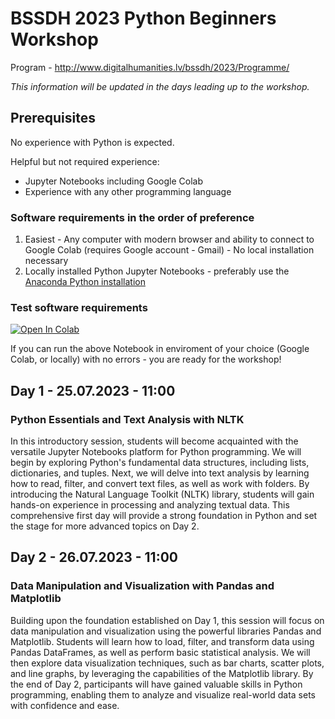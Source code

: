 # BSSDH 2023 Python Beginners Workshop

Program - http://www.digitalhumanities.lv/bssdh/2023/Programme/

*This information will be updated in the days leading up to the workshop.*

## Prerequisites

No experience with Python is expected.

Helpful but not required experience: 
* Jupyter Notebooks including Google Colab
* Experience with any other programming language

### Software requirements in the order of preference

1. Easiest - Any computer with modern browser and ability to connect to Google Colab (requires Google account - Gmail) - No local installation necessary
2. Locally installed Python Jupyter Notebooks - preferably use the [Anaconda Python installation](https://www.anaconda.com/download)

### Test software requirements

[![Open In Colab](https://colab.research.google.com/assets/colab-badge.svg)](https://colab.research.google.com/github/CaptSolo/BSSDH_2023_beginners/blob/main/notebooks/test_python_setup.ipynb)

If you can run the above Notebook in enviroment of your choice (Google Colab, or locally) with no errors - you are ready for the workshop!

## Day 1 - 25.07.2023 - 11:00

### Python Essentials and Text Analysis with NLTK

In this introductory session, students will become acquainted with the versatile Jupyter Notebooks platform for Python programming. We will begin by exploring Python's fundamental data structures, including lists, dictionaries, and tuples. Next, we will delve into text analysis by learning how to read, filter, and convert text files, as well as work with folders. By introducing the Natural Language Toolkit (NLTK) library, students will gain hands-on experience in processing and analyzing textual data. This comprehensive first day will provide a strong foundation in Python and set the stage for more advanced topics on Day 2.

## Day 2 - 26.07.2023 - 11:00

### Data Manipulation and Visualization with Pandas and Matplotlib

Building upon the foundation established on Day 1, this session will focus on data manipulation and visualization using the powerful libraries Pandas and Matplotlib. Students will learn how to load, filter, and transform data using Pandas DataFrames, as well as perform basic statistical analysis. We will then explore data visualization techniques, such as bar charts, scatter plots, and line graphs, by leveraging the capabilities of the Matplotlib library. By the end of Day 2, participants will have gained valuable skills in Python programming, enabling them to analyze and visualize real-world data sets with confidence and ease.

